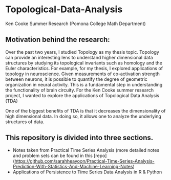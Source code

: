 # Topological-Data-Analysis
Ken Cooke Summer Research (Pomona College Math Department) 

## Motivation behind the research: 
Over the past two years, I studied Topology as my thesis topic. Topology can provide an interesting lens to understand higher dimensional data structures by studying its topological invariants such as homology and the Euler characteristics. For example, for my thesis, I explored applications of topology in neuroscience. Given measurements of co-activation strength between neurons, it is possible to quantify the degree of geometric organization in neural activity. This is a fundamental step in understanding the functionality of brain circuity. For the Ken Cooke summer research project, I wanted to explore the applications of Topological Data Analysis (TDA)

One of the biggest benefits of TDA is that it decreases the dimensionality of high dimensional data. In doing so, it allows one to analyze the underlying structures of data. 

## This repository is divided into three sections. 
- Notes taken from Practical Time Series Analysis (more detailed notes and problem sets can be found in this [repo] (https://github.com/sarahheayoon/Practical-Time-Series-Analysis-Prediction-With-Statistics-And-Machine-Learning-Notes)
- Applications of Persistence to Time Series Data Analysis in R & Python
